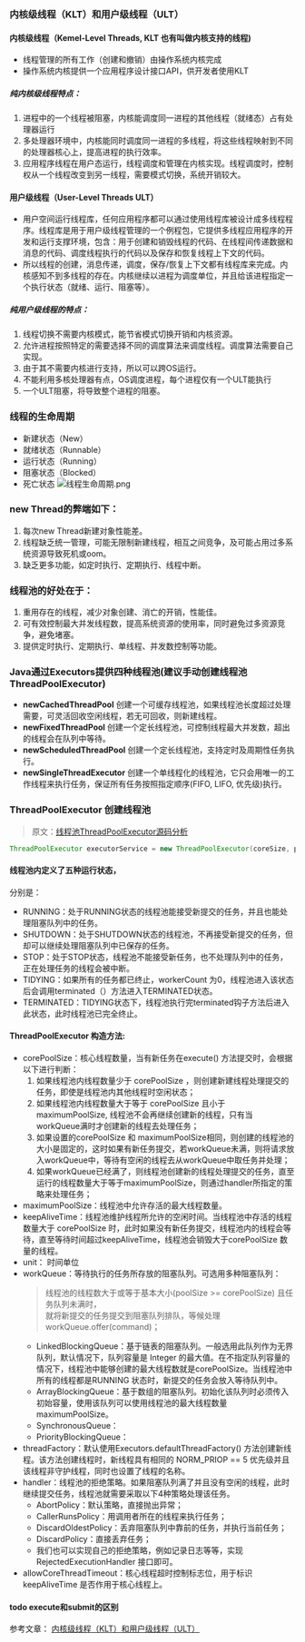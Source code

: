 ### 内核级线程（KLT）和用户级线程（ULT）
#### 内核级线程（Kemel-Level Threads, KLT 也有叫做内核支持的线程) 
- 线程管理的所有工作（创建和撤销）由操作系统内核完成
- 操作系统内核提供一个应用程序设计接口API，供开发者使用KLT  
##### 纯内核级线程特点：
1. 进程中的一个线程被阻塞，内核能调度同一进程的其他线程（就绪态）占有处理器运行
2. 多处理器环境中，内核能同时调度同一进程的多线程，将这些线程映射到不同的处理器核心上，提高进程的执行效率。
3. 应用程序线程在用户态运行，线程调度和管理在内核实现。线程调度时，控制权从一个线程改变到另一线程，需要模式切换，系统开销较大。

#### 用户级线程（User-Level Threads ULT）
- 用户空间运行线程库，任何应用程序都可以通过使用线程库被设计成多线程程序。线程库是用于用户级线程管理的一个例程包，它提供多线程应用程序的开发和运行支撑环境，包含：用于创建和销毁线程的代码、在线程间传递数据和消息的代码、调度线程执行的代码以及保存和恢复线程上下文的代码。
- 所以线程的创建，消息传递，调度，保存/恢复上下文都有线程库来完成。内核感知不到多线程的存在。内核继续以进程为调度单位，并且给该进程指定一个执行状态（就绪、运行、阻塞等）。

##### 纯用户级线程的特点：
1. 线程切换不需要内核模式，能节省模式切换开销和内核资源。
2. 允许进程按照特定的需要选择不同的调度算法来调度线程。调度算法需要自己实现。
3. 由于其不需要内核进行支持，所以可以跨OS运行。
4. 不能利用多核处理器有点，OS调度进程，每个进程仅有一个ULT能执行
5. 一个ULT阻塞，将导致整个进程的阻塞。


### 线程的生命周期
- 新建状态（New）
- 就绪状态（Runnable）
- 运行状态（Running）
- 阻塞状态（Blocked）
- 死亡状态
![线程生命周期.png](http://ww1.sinaimg.cn/large/005CzYvJgy1gds5hd1ggwj30uh0mcjxy.jpg)
### new Thread的弊端如下：

1. 每次new Thread新建对象性能差。 
2. 线程缺乏统一管理，可能无限制新建线程，相互之间竞争，及可能占用过多系统资源导致死机或oom。 
3. 缺乏更多功能，如定时执行、定期执行、线程中断。

### 线程池的好处在于：

1. 重用存在的线程，减少对象创建、消亡的开销，性能佳。 
2. 可有效控制最大并发线程数，提高系统资源的使用率，同时避免过多资源竞争，避免堵塞。 
3. 提供定时执行、定期执行、单线程、并发数控制等功能。



### Java通过Executors提供四种线程池(建议手动创建线程池 ThreadPoolExecutor)

- **newCachedThreadPool** 创建一个可缓存线程池，如果线程池长度超过处理需要，可灵活回收空闲线程，若无可回收，则新建线程。  
- **newFixedThreadPool** 创建一个定长线程池，可控制线程最大并发数，超出的线程会在队列中等待。
- **newScheduledThreadPool** 创建一个定长线程池，支持定时及周期性任务执行。
- **newSingleThreadExecutor** 创建一个单线程化的线程池，它只会用唯一的工作线程来执行任务，保证所有任务按照指定顺序(FIFO, LIFO, 优先级)执行。

### ThreadPoolExecutor 创建线程池
> 原文：[线程池ThreadPoolExecutor源码分析](https://www.yuque.com/docs/share/8a3b5182-7330-459d-805f-e32b7f009a14?#)
```java
ThreadPoolExecutor executorService = new ThreadPoolExecutor(coreSize, poolSize, 0L,TimeUnit.MICROSECONDS, new LinkedBlockingQueue<>(200));
```
####  线程池内定义了五种运行状态，
 分别是：
- RUNNING：处于RUNNING状态的线程池能接受新提交的任务，并且也能处理阻塞队列中的任务。
- SHUTDOWN：处于SHUTDOWN状态的线程池，不再接受新提交的任务，但却可以继续处理阻塞队列中已保存的任务。
- STOP：处于STOP状态，线程池不能接受新任务，也不处理队列中的任务，正在处理任务的线程会被中断。
- TIDYING：如果所有的任务都已终止，workerCount 为0，线程池进入该状态后会调用terminated（）方法进入TERMINATED状态。
- TERMINATED：TIDYING状态下，线程池执行完terminated钩子方法后进入此状态，此时线程池已完全终止。

#### ThreadPoolExecutor 构造方法:
- corePoolSize：核心线程数量，当有新任务在execute() 方法提交时，会根据以下进行判断：
  1. 如果线程池内线程数量少于 corePoolSize ，则创建新建线程处理提交的任务，即使是线程池内其他线程时空闲状态；
  2. 如果线程池内线程数量大于等于 corePoolSize 且小于 maximumPoolSize, 线程池不会再继续创建新的线程，只有当workQueue满时才创建新的线程去处理任务；
  3. 如果设置的corePoolSize 和 maximumPoolSize相同，则创建的线程池的大小是固定的，这时如果有新任务提交，若workQueue未满，则将请求放入workQueue中，等待有空闲的线程去从workQueue中取任务并处理；
  4. 如果workQueue已经满了，则线程池创建新的线程处理提交的任务，直至运行的线程数量大于等于maximumPoolSize，则通过handler所指定的策略来处理任务；
- maximumPoolSize：线程池中允许存活的最大线程数量。
- keepAliveTime：线程池维护线程所允许的空闲时间。当线程池中存活的线程数量大于 corePoolSize 时，此时如果没有新任务提交，线程池内的线程会等待，直至等待时间超过keepAliveTime，线程池会销毁大于corePoolSize 数量的线程。
- unit： 时间单位
- workQueue：等待执行的任务所存放的阻塞队列。可选用多种阻塞队列：
    > 线程池的线程数大于或等于基本大小(poolSize >= corePoolSize) 且任务队列未满时，  
    > 就将新提交的任务提交到阻塞队列排队，等候处理workQueue.offer(command)；
   - LinkedBlockingQueue：基于链表的阻塞队列。一般选用此队列作为无界队列，默认情况下，队列容量是 Integer 的最大值。在不指定队列容量的情况下，线程池中能够创建的最大线程数就是corePoolSize。当线程池中所有的线程都是RUNNING 状态时，新提交的任务会放入等待队列中。
    - ArrayBlockingQueue：基于数组的阻塞队列。初始化该队列时必须传入初始容量，使用该队列可以使用线程池的最大线程数量maximumPoolSize。
    - SynchronousQueue：
    - PriorityBlockingQueue：
- threadFactory：默认使用Executors.defaultThreadFactory() 方法创建新线程。该方法创建线程时，新线程具有相同的 NORM_PRIOP == 5 优先级并且该线程非守护线程，同时也设置了线程的名称。
- handler：线程池的拒绝策略。如果阻塞队列满了并且没有空闲的线程，此时继续提交任务，线程池就需要采取以下4种策略处理该任务。
    - AbortPolicy：默认策略，直接抛出异常；
    - CallerRunsPolicy：用调用者所在的线程来执行任务；
    - DiscardOldestPolicy：丢弃阻塞队列中靠前的任务，并执行当前任务；
    - DiscardPolicy：直接丢弃任务；
    - 我们也可以实现自己的拒绝策略，例如记录日志等等，实现RejectedExecutionHandler 接口即可。
- allowCoreThreadTimeout：核心线程超时控制标志位，用于标识 keepAliveTime 是否作用于核心线程上。



#### todo execute和submit的区别


参考文章： [内核级线程（KLT）和用户级线程（ULT）](https://blog.csdn.net/vinter_he/article/details/79788743)



